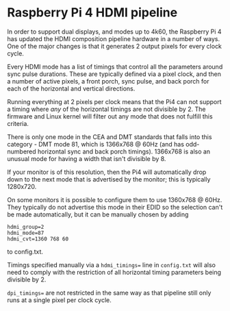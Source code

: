 # Raspberry Pi 4 HDMI pipeline

In order to support dual displays, and modes up to 4k60, the Raspberry Pi 4 has updated the HDMI composition pipeline hardware in a number of ways. One of the major changes is that it generates 2 output pixels for every clock cycle.

Every HDMI mode has a list of timings that control all the parameters around sync pulse durations. These are typically defined via a pixel clock, and then a number of active pixels, a front porch, sync pulse, and back porch for each of the horizontal and vertical directions. 

Running everything at 2 pixels per clock means that the Pi4 can not support a timing where _any_ of the horizontal timings are not divisible by 2. The firmware and Linux kernel will filter out any mode that does not fulfill this criteria.

There is only one mode in the CEA and DMT standards that falls into this category - DMT mode 81, which is 1366x768 @ 60Hz (and has odd-numbered horizontal sync and back porch timings). 1366x768 is also an unusual mode for having a width that isn't divisible by 8.

If your monitor is of this resolution, then the Pi4 will automatically drop down to the next mode that is advertised by the monitor; this is typically 1280x720.

On some monitors it is possible to configure them to use 1360x768 @ 60Hz. They typically do not advertise this mode in their EDID so the selection can't be made automatically, but it can be manually chosen by adding

```
hdmi_group=2
hdmi_mode=87
hdmi_cvt=1360 768 60
```
to config.txt.

Timings specified manually via a `hdmi_timings=` line in `config.txt` will also need to comply with the restriction of all horizontal timing parameters being divisible by 2.

`dpi_timings=` are not restricted in the same way as that pipeline still only runs at a single pixel per clock cycle.
